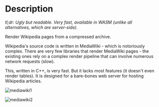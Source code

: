 # Description

*tl;dr: Ugly but readable. Very fast, available in WASM (unlike all alternatives, which are server-side).*

Render Wikipedia pages from a compressed archive.

Wikipedia's source code is written in MediaWiki - which is notoriously complex. There are very few libraries that render MediaWiki pages - the existing ones rely on a complex render pipeline that can involve numerous network requests (slow).

This, written in C++, is very fast. But it lacks most features (it doesn't even render tables). It is designed for a bare-bones web server for hosting Wikipedia articles.

![mediawiki1](https://github.com/user-attachments/assets/5c5b8df1-b51b-406a-828a-dce1389110f7)

![mediawiki2](https://github.com/user-attachments/assets/9ff51f9e-897b-4ae1-ba7d-55cabb505462)
